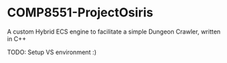 # COMP8551-ProjectOsiris
A custom Hybrid ECS engine to facilitate a simple Dungeon Crawler, written in C++

TODO: Setup VS environment :)
